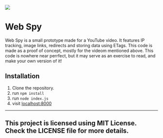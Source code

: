 [<img src="https://img.youtube.com/vi/bu8-0NvSw_s/maxresdefault.jpg">](https://youtu.be/bu8-0NvSw_s) <!--live thumbnail of the video-->
<h1>Web Spy</h1>
Web Spy is a small prototype made for a YouTube video. It features IP tracking, image links, redirects and storing data using ETags.
This code is made as a proof of concept, mostly for the videom mentioned above. 
This code is nowhere near perrfect, but it may serve as an exercise to read, and make your own version of it!

<h2>Installation</h2>
<ol>
  <li>
    Clone the repository.
  </li>
  <li>
    run <code>npm install</code>
  </li>
  <li>
    run <code>node index.js</code>
  </li>
  <li>
    visit <a href="http://localhost:8000">localhost:8000</a>
  </li>
</ol>
<hr>
<h2>
  This project is licensed using MIT License. Check the LICENSE file for more details.
</h2>
